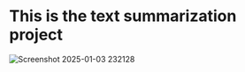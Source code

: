 # This is the text summarization project
![Screenshot 2025-01-03 232128](https://github.com/user-attachments/assets/35995e48-3abb-41d2-aa46-0996f4112aec)
